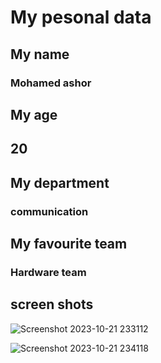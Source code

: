 # My pesonal data

## My name
### Mohamed ashor

## My age
## 20

## My department
### communication

## My favourite team
### Hardware team 

## screen shots
![Screenshot 2023-10-21 233112](https://github.com/Mohamedashour911/Mohamed_Mind_Cloud/assets/148632694/1f6d219f-f234-40e4-8d1b-a5bbaaa23924)

![Screenshot 2023-10-21 234118](https://github.com/Mohamedashour911/Mohamed_Mind_Cloud/assets/148632694/d5351991-a10a-4688-bd88-b60db0743689)
